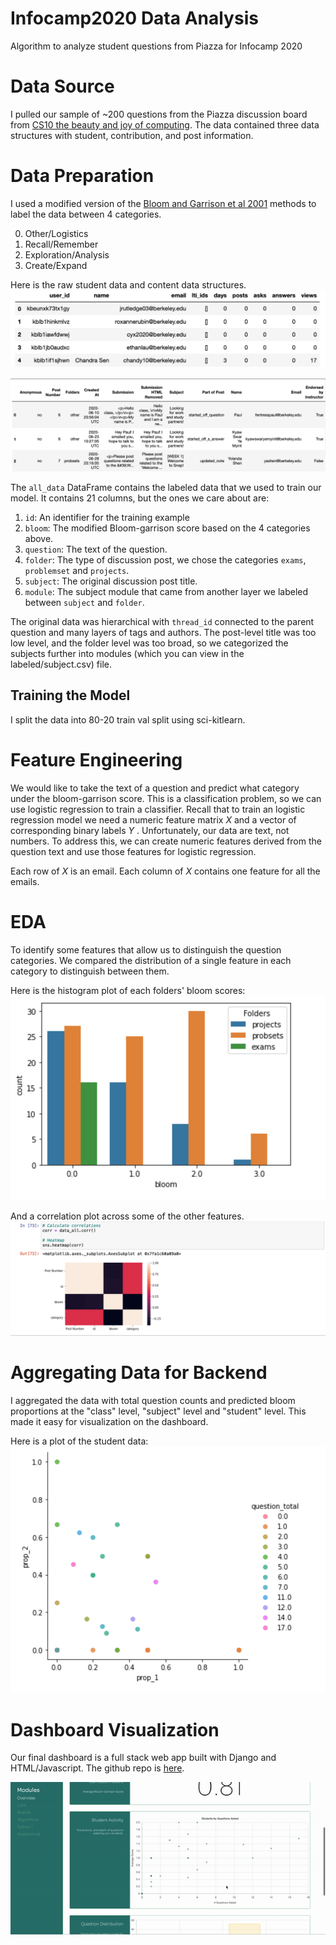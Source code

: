 # Infocamp2020 Data Analysis
Algorithm to analyze student questions from Piazza for Infocamp 2020

# Data Source
I pulled our sample of ~200 questions from the Piazza discussion board from [CS10 the beauty and joy of computing](https://cs10.org/su20/). The data contained three data structures with student, contribution, and post information.

# Data Preparation
I used a modified version of the [Bloom and Garrison et al 2001](https://pdfs.semanticscholar.org/edfa/79787c645169ec36344ad3a8946956e09ff7.pdf) methods to label the data between 4 categories.

0. Other/Logistics
1. Recall/Remember
2. Exploration/Analysis
3. Create/Expand

Here is the raw student data and content data structures.
![student data](https://github.com/graceyraspberry/Infocamp2020data/blob/main/images/student.png)

![content data](https://github.com/graceyraspberry/Infocamp2020data/blob/main/images/content.png)

The `all_data` DataFrame contains the labeled data that we used to train our model. It contains 21 columns, but the ones we care about are:

1. `id`: An identifier for the training example
1. `bloom`: The modified Bloom-garrison score based on the 4 categories above. 
1. `question`: The text of the question.
1. `folder`: The type of discussion post, we chose the categories `exams`, `problemset` and `projects`.
1. `subject`: The original discussion post title.
1. `module`: The subject module that came from another layer we labeled between `subject` and `folder`.

The original data was hierarchical with `thread_id` connected to the parent question and many layers of tags and authors. The post-level title was too low level, and the folder level was too broad, so we categorized the subjects further into modules (which you can view in the labeled/subject.csv) file. 


## Training the Model
I split the data into 80-20 train val split using sci-kitlearn.

# Feature Engineering

We would like to take the text of a question and predict what category under the bloom-garrison score. This is a classification problem, so we can use logistic regression to train a classifier. Recall that to train an logistic regression model we need a numeric feature matrix $X$  and a vector of corresponding binary labels $Y$ . Unfortunately, our data are text, not numbers. To address this, we can create numeric features derived from the question text and use those features for logistic regression.

Each row of $X$ is an email. Each column of $X$ contains one feature for all the emails. 

# EDA
To identify some features that allow us to distinguish the question categories. We compared the distribution of a single feature in each category to distinguish between them. 

Here is the histogram plot of each folders' bloom scores:
![distrib plot](https://github.com/graceyraspberry/Infocamp2020data/blob/main/images/countplot.png)

And a correlation plot across some of the other features.
![corr plot](https://github.com/graceyraspberry/Infocamp2020data/blob/main/images/corrplot.png)

# Aggregating Data for Backend

I aggregated the data with total question counts and predicted bloom proportions at the "class" level, "subject" level and "student" level. This made it easy for visualization on the dashboard.

Here is a plot of the student data:
![student plot](https://github.com/graceyraspberry/Infocamp2020data/blob/main/images/studentplot.png)

# Dashboard Visualization

Our final dashboard is a full stack web app built with Django and HTML/Javascript. The github repo is [here](https://github.com/maxsonyang/Infocamp2020).

![dashboard preview](https://github.com/graceyraspberry/Infocamp2020data/blob/main/images/ezgif.com-video-to-gif%20(1).gif)
